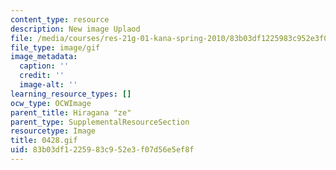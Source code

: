 ```yaml
---
content_type: resource
description: New image Uplaod
file: /media/courses/res-21g-01-kana-spring-2010/83b03df1225983c952e3f07d56e5ef8f_0428.gif
file_type: image/gif
image_metadata:
  caption: ''
  credit: ''
  image-alt: ''
learning_resource_types: []
ocw_type: OCWImage
parent_title: Hiragana "ze"
parent_type: SupplementalResourceSection
resourcetype: Image
title: 0428.gif
uid: 83b03df1-2259-83c9-52e3-f07d56e5ef8f
---
```

